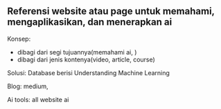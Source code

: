 ## Referensi website atau page untuk memahami, mengaplikasikan, dan menerapkan ai

Konsep: 
- dibagi dari segi tujuannya(memahami ai,  )
- dibagi dari jenis kontenya(video, article, course)

Solusi:
Database berisi 
Understanding Machine Learning

Blog:
medium,


Ai tools:
all website ai